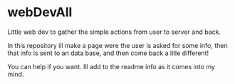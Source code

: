 # webDevAll
Little web dev to gather the simple actions from user to server and back.

In this repository ill make a page were the user is asked for some info, then that info is sent to an data base, and then come back a litle different!

You can help if you want. Ill add to the readme info as it comes into my mind.

